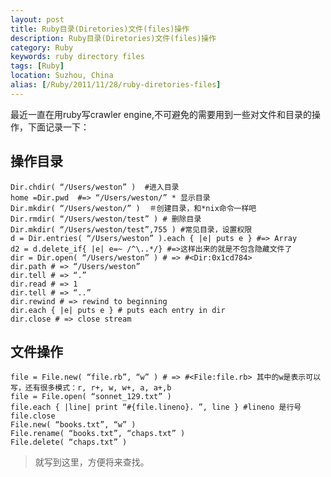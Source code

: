 ```yaml
---
layout: post
title: Ruby目录(Diretories)文件(files)操作
description: Ruby目录(Diretories)文件(files)操作
category: Ruby
keywords: ruby directory files
tags: [Ruby]
location: Suzhou, China
alias: [/Ruby/2011/11/28/ruby-diretories-files]
---
```

最近一直在用ruby写crawler engine,不可避免的需要用到一些对文件和目录的操作，下面记录一下：

## 操作目录

	Dir.chdir( “/Users/weston” )  #进入目录
	home =Dir.pwd  #=> “/Users/weston/” * 显示目录
	Dir.mkdir( “/Users/weston/” )  ＃创建目录，和*nix命令一样吧
	Dir.rmdir( “/Users/weston/test” ) # 删除目录
	Dir.mkdir( “/Users/weston/test”,755 ) #常见目录，设置权限
	d = Dir.entries( “/Users/weston” ).each { |e| puts e } #=> Array
	d2 = d.delete_if{ |e| e=~ /^\..*/} #=>这样出来的就是不包含隐藏文件了
	dir = Dir.open( “/Users/weston” ) # => #<Dir:0x1cd784>
	dir.path # => “/Users/weston”
	dir.tell # => “.”
	dir.read # => 1
	dir.tell # => “..”
	dir.rewind # => rewind to beginning
	dir.each { |e| puts e } # puts each entry in dir
	dir.close # => close stream

## 文件操作

	file = File.new( “file.rb”, “w” ) # => #<File:file.rb> 其中的w是表示可以写，还有很多模式：r, r+, w, w+, a, a+,b
	file = File.open( “sonnet_129.txt” )
	file.each { |line| print “#{file.lineno}. ”, line } #lineno 是行号
	file.close
	File.new( “books.txt”, “w” )
	File.rename( “books.txt”, “chaps.txt” )
	File.delete( “chaps.txt” )

> 就写到这里，方便将来查找。
